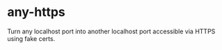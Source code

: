 # any-https

Turn any localhost port into another localhost port accessible via HTTPS using fake certs.